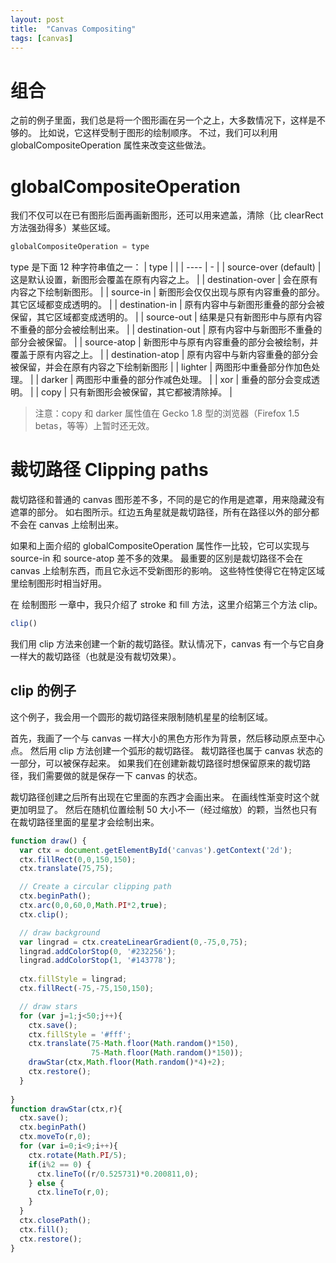 ```yaml
---
layout: post
title:  "Canvas Compositing"
tags: [canvas]
---
```



# 组合
之前的例子里面，我们总是将一个图形画在另一个之上，大多数情况下，这样是不够的。
比如说，它这样受制于图形的绘制顺序。
不过，我们可以利用 globalCompositeOperation 属性来改变这些做法。

# globalCompositeOperation
我们不仅可以在已有图形后面再画新图形，还可以用来遮盖，清除（比 clearRect 方法强劲得多）某些区域。
```js
globalCompositeOperation = type
```
type 是下面 12 种字符串值之一：
| type |   |
| ---- | - |
| source-over (default) | 这是默认设置，新图形会覆盖在原有内容之上。 |
| destination-over | 会在原有内容之下绘制新图形。 |
| source-in | 新图形会仅仅出现与原有内容重叠的部分。其它区域都变成透明的。 |
| destination-in | 原有内容中与新图形重叠的部分会被保留，其它区域都变成透明的。 |
| source-out | 结果是只有新图形中与原有内容不重叠的部分会被绘制出来。 |
| destination-out | 原有内容中与新图形不重叠的部分会被保留。 |
| source-atop | 新图形中与原有内容重叠的部分会被绘制，并覆盖于原有内容之上。 |
| destination-atop | 原有内容中与新内容重叠的部分会被保留，并会在原有内容之下绘制新图形 |
| lighter | 两图形中重叠部分作加色处理。 |
| darker | 两图形中重叠的部分作减色处理。 |
| xor | 重叠的部分会变成透明。 |
| copy | 只有新图形会被保留，其它都被清除掉。 |

> 注意：copy 和 darker 属性值在 Gecko 1.8 型的浏览器（Firefox 1.5 betas，等等）上暂时还无效。

# 裁切路径 Clipping paths
裁切路径和普通的 canvas 图形差不多，不同的是它的作用是遮罩，用来隐藏没有遮罩的部分。
如右图所示。红边五角星就是裁切路径，所有在路径以外的部分都不会在 canvas 上绘制出来。

如果和上面介绍的 globalCompositeOperation 属性作一比较，它可以实现与 source-in 和 source-atop 差不多的效果。
最重要的区别是裁切路径不会在 canvas 上绘制东西，而且它永远不受新图形的影响。
这些特性使得它在特定区域里绘制图形时相当好用。

在 绘制图形 一章中，我只介绍了 stroke 和 fill 方法，这里介绍第三个方法 clip。

```js
clip()
```
我们用 clip 方法来创建一个新的裁切路径。默认情况下，canvas 有一个与它自身一样大的裁切路径（也就是没有裁切效果）。
## clip 的例子
这个例子，我会用一个圆形的裁切路径来限制随机星星的绘制区域。

首先，我画了一个与 canvas 一样大小的黑色方形作为背景，然后移动原点至中心点。
然后用 clip 方法创建一个弧形的裁切路径。
裁切路径也属于 canvas 状态的一部分，可以被保存起来。
如果我们在创建新裁切路径时想保留原来的裁切路径，我们需要做的就是保存一下 canvas 的状态。

裁切路径创建之后所有出现在它里面的东西才会画出来。
在画线性渐变时这个就更加明显了。
然后在随机位置绘制 50 大小不一（经过缩放）的颗，当然也只有在裁切路径里面的星星才会绘制出来。

```js
function draw() {
  var ctx = document.getElementById('canvas').getContext('2d');
  ctx.fillRect(0,0,150,150);
  ctx.translate(75,75);

  // Create a circular clipping path
  ctx.beginPath();
  ctx.arc(0,0,60,0,Math.PI*2,true);
  ctx.clip();

  // draw background
  var lingrad = ctx.createLinearGradient(0,-75,0,75);
  lingrad.addColorStop(0, '#232256');
  lingrad.addColorStop(1, '#143778');
  
  ctx.fillStyle = lingrad;
  ctx.fillRect(-75,-75,150,150);

  // draw stars
  for (var j=1;j<50;j++){
    ctx.save();
    ctx.fillStyle = '#fff';
    ctx.translate(75-Math.floor(Math.random()*150),
                  75-Math.floor(Math.random()*150));
    drawStar(ctx,Math.floor(Math.random()*4)+2);
    ctx.restore();
  }
  
}
function drawStar(ctx,r){
  ctx.save();
  ctx.beginPath()
  ctx.moveTo(r,0);
  for (var i=0;i<9;i++){
    ctx.rotate(Math.PI/5);
    if(i%2 == 0) {
      ctx.lineTo((r/0.525731)*0.200811,0);
    } else {
      ctx.lineTo(r,0);
    }
  }
  ctx.closePath();
  ctx.fill();
  ctx.restore();
}
```

